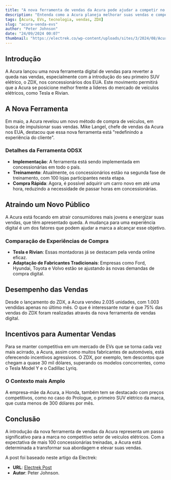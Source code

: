```yaml
---
title: "A nova ferramenta de vendas da Acura pode ajudar a competir no mercado de EVs dos EUA?"
description: "Entenda como a Acura planeja melhorar suas vendas e competir com gigantes do setor de veículos elétricos com sua nova ferramenta de vendas."
tags: [Acura, EVs, tecnologia, vendas, ZDX]
slug: "acura-venda-evs"
author: "Peter Johnson"
date: "24/09/2024 00:07"
thumbnail: "https://electrek.co/wp-content/uploads/sites/3/2024/08/Acura-ZDX-Tesla.jpeg?quality=82&strip=all&w=1400"
---
```


## Introdução

A Acura lançou uma nova ferramenta digital de vendas para reverter a queda nas vendas, especialmente com a introdução do seu primeiro SUV elétrico, o ZDX, nos concessionários dos EUA. Este movimento permitirá que a Acura se posicione melhor frente a líderes do mercado de veículos elétricos, como Tesla e Rivian.

## A Nova Ferramenta 

Em maio, a Acura revelou um novo método de compra de veículos, em busca de impulsionar suas vendas. Mike Langel, chefe de vendas da Acura nos EUA, destacou que essa nova ferramenta está "redefinindo a experiência do cliente". 

### Detalhes da Ferramenta ODSX

- **Implementação**: A ferramenta está sendo implementada em concessionárias em todo o país.
- **Treinamento**: Atualmente, os concessionários estão na segunda fase de treinamento, com 100 lojas participantes nesta etapa.
- **Compra Rápida**: Agora, é possível adquirir um carro novo em até uma hora, reduzindo a necessidade de passar horas em concessionárias.

## Atraindo um Novo Público

A Acura está focando em atrair consumidores mais jovens e energizar suas vendas, que têm apresentado queda. A mudança para uma experiência digital é um dos fatores que podem ajudar a marca a alcançar esse objetivo.

### Comparação de Experiências de Compra

- **Tesla e Rivian**: Essas montadoras já se destacam pela venda online eficaz.
- **Adaptação de Fabricantes Tradicionais**: Empresas como Ford, Hyundai, Toyota e Volvo estão se ajustando às novas demandas de compra digital.

## Desempenho das Vendas

Desde o lançamento do ZDX, a Acura vendeu 2.035 unidades, com 1.003 vendidas apenas no último mês. O que é interessante notar é que 75% das vendas do ZDX foram realizadas através da nova ferramenta de vendas digital.

## Incentivos para Aumentar Vendas

Para se manter competitiva em um mercado de EVs que se torna cada vez mais acirrado, a Acura, assim como muitos fabricantes de automóveis, está oferecendo incentivos agressivos. O ZDX, por exemplo, tem descontos que chegam a quase 30 mil dólares, superando os modelos concorrentes, como o Tesla Model Y e o Cadillac Lyriq.

### O Contexto mais Amplo

A empresa-mãe da Acura, a Honda, também tem se destacado com preços competitivos, como no caso do Prologue, o primeiro SUV elétrico da marca, que custa menos de 300 dólares por mês.

## Conclusão

A introdução da nova ferramenta de vendas da Acura representa um passo significativo para a marca no competitivo setor de veículos elétricos. Com a expectativa de mais 100 concessionárias treinadas, a Acura está determinada a transformar sua abordagem e elevar suas vendas.

A post foi baseado neste artigo da Electrek:
- **URL**: [Electrek Post](https://electrek.co/2024/09/23/can-acuras-new-sales-tool-help-compete-us-ev-market/)
- **Autor**: Peter Johnson.